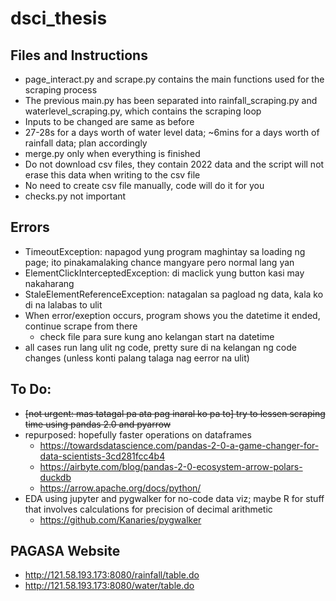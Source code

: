 # dsci_thesis

## Files and Instructions
* page_interact.py and scrape.py contains the main functions used for the scraping process
* The previous main.py has been separated into rainfall_scraping.py and waterlevel_scraping.py, which contains the scraping loop
* Inputs to be changed are same as before
* 27-28s for a days worth of water level data; ~6mins for a days worth of rainfall data; plan accordingly
* merge.py only when everything is finished
* Do not download csv files, they contain 2022 data and the script will not erase this data when writing to the csv file
* No need to create csv file manually, code will do it for you
* checks.py not important

## Errors
* TimeoutException: napagod yung program maghintay sa loading ng page; ito pinakamalaking chance mangyare pero normal lang yan
* ElementClickInterceptedException: di maclick yung button kasi may nakaharang
* StaleElementReferenceException: natagalan sa pagload ng data, kala ko di na lalabas to ulit
* When error/exeption occurs, program shows you the datetime it ended, continue scrape from there
  * check file para sure kung ano kelangan start na datetime
* all cases run lang ulit ng code, pretty sure di na kelangan ng code changes (unless konti palang talaga nag eerror na ulit)

## To Do:
* ~~[not urgent: mas tatagal pa ata pag inaral ko pa to] try to lessen scraping time using pandas 2.0 and pyarrow~~
* repurposed: hopefully faster operations on dataframes
  * https://towardsdatascience.com/pandas-2-0-a-game-changer-for-data-scientists-3cd281fcc4b4
  * https://airbyte.com/blog/pandas-2-0-ecosystem-arrow-polars-duckdb
  * https://arrow.apache.org/docs/python/
* EDA using jupyter and pygwalker for no-code data viz; maybe R for stuff that involves calculations for precision of decimal arithmetic
  * https://github.com/Kanaries/pygwalker

## PAGASA Website
* http://121.58.193.173:8080/rainfall/table.do
* http://121.58.193.173:8080/water/table.do
